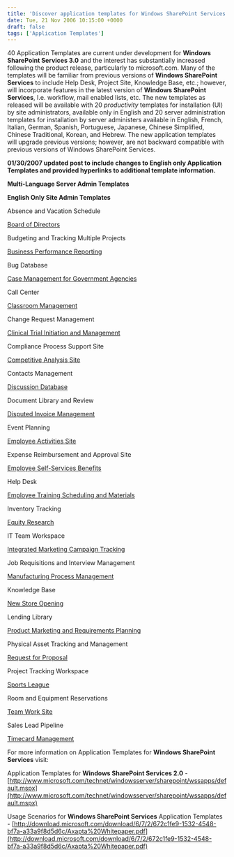 ```yaml
---
title: 'Discover application templates for Windows SharePoint Services 3.0'
date: Tue, 21 Nov 2006 10:15:00 +0000
draft: false
tags: ['Application Templates']
---
```


40 Application Templates are current under development for **Windows SharePoint Services 3.0** and the interest has substantially increased following the product release, particularly to microsoft.com. Many of the templates will be familiar from previous versions of **Windows SharePoint Services** to include Help Desk, Project Site, Knowledge Base, etc.; however, will incorporate features in the latest version of **Windows SharePoint Services**, I.e. workflow, mail enabled lists, etc. The new templates as released will be available with 20 _productivity_ templates for installation (UI) by site administrators, available only in English and 20 server administration templates for installation by server administers available in English, French, Italian, German, Spanish, Portuguese, Japanese, Chinese Simplified, Chinese Traditional, Korean, and Hebrew. The new application templates will upgrade previous versions; however, are not backward compatible with previous versions of Windows SharePoint Services.

**01/30/2007 updated post to include changes to English only Application Templates and provided hyperlinks to additional template information.**

**Multi-Language Server Admin Templates**

**English Only Site Admin Templates**

Absence and Vacation Schedule

[Board of Directors](http://www.microsoft.com/downloads/details.aspx?FamilyId=79080296-A3E9-462C-B66E-55339A79B2C9)

Budgeting and Tracking Multiple Projects

[Business Performance Reporting](http://www.microsoft.com/downloads/details.aspx?FamilyId=4423BFEC-8BF5-4DAB-B106-199B5D5A7DDD&displaylang=en)

Bug Database

[Case Management for Government Agencies](http://www.microsoft.com/downloads/details.aspx?FamilyId=5C75A23C-B4AC-47F3-9AE5-45296486F197&displaylang=en)

Call Center

[Classroom Management](http://www.microsoft.com/downloads/details.aspx?FamilyId=5C75A23C-B4AC-47F3-9AE5-45296486F197&displaylang=en)

Change Request Management

[Clinical Trial Initiation and Management](http://www.microsoft.com/downloads/details.aspx?FamilyId=EE330B40-AFA3-47BF-929C-5CC4A4A83BA8&displaylang=en)

Compliance Process Support Site

[Competitive Analysis Site](http://www.microsoft.com/downloads/details.aspx?FamilyId=88A5FBDC-DB4C-4825-85AA-F5BA2E186E61&displaylang=en)

Contacts Management

[Discussion Database](http://www.microsoft.com/downloads/details.aspx?FamilyId=B8485707-EBE0-4B9D-855F-D3D4046EBF40&displaylang=en)

Document Library and Review

[Disputed Invoice Management](http://www.microsoft.com/downloads/details.aspx?FamilyId=48564BAD-160D-4110-873A-E6723549B210&displaylang=en)

Event Planning

[Employee Activities Site](http://www.microsoft.com/downloads/details.aspx?FamilyId=1029807F-FD44-4704-936F-BD19A6455351&displaylang=en)

Expense Reimbursement and Approval Site

[Employee Self-Services Benefits](http://www.microsoft.com/downloads/details.aspx?FamilyId=03FB53CB-A083-4794-AF66-95191648C99B&displaylang=en)

Help Desk

[Employee Training Scheduling and Materials](http://www.microsoft.com/downloads/details.aspx?FamilyId=B5206277-550C-44DA-A2D5-D7E32E3B6B8F&displaylang=en)

Inventory Tracking

[Equity Research](http://www.microsoft.com/downloads/details.aspx?FamilyId=F9AD746C-B203-49F1-9C7A-AC799FD8EEC4&displaylang=en)

IT Team Workspace

[Integrated Marketing Campaign Tracking](http://www.microsoft.com/downloads/details.aspx?FamilyId=F4ACB07A-3CF2-40D8-BE35-FA160EF8B931&displaylang=en)

Job Requisitions and Interview Management

[Manufacturing Process Management](http://www.microsoft.com/downloads/details.aspx?FamilyId=2EF6F9E5-5DF2-42B4-9250-1CF8F091E11D&displaylang=en)

Knowledge Base

[New Store Opening](http://www.microsoft.com/downloads/details.aspx?FamilyId=A61506B4-6818-4453-A2D1-978AE4CF1567&displaylang=en)

Lending Library

[Product Marketing and Requirements Planning](http://www.microsoft.com/downloads/details.aspx?FamilyId=14C8AE74-4953-4E5B-9243-3687515A4437&displaylang=en)

Physical Asset Tracking and Management

[Request for Proposal](http://www.microsoft.com/downloads/details.aspx?FamilyId=E66111C2-7B6B-4329-BAA0-E3D3B7DB1F9C&displaylang=en)

Project Tracking Workspace

[Sports League](http://www.microsoft.com/downloads/details.aspx?FamilyId=F811D8C1-2C55-4960-8B59-25808DB5F793&displaylang=en)

Room and Equipment Reservations

[Team Work Site](http://www.microsoft.com/downloads/details.aspx?FamilyId=F6D316AE-E6AA-489A-8D0E-D9408D19C147&displaylang=en)

Sales Lead Pipeline

[Timecard Management](http://www.microsoft.com/downloads/details.aspx?FamilyId=823A28A4-3FA3-4B55-B8AB-96FF5155752F&displaylang=en)

For more information on Application Templates for **Windows SharePoint Services** visit:

Application Templates for **Windows SharePoint Services 2.0** - [http://www.microsoft.com/technet/windowsserver/sharepoint/wssapps/default.mspx](http://www.microsoft.com/technet/windowsserver/sharepoint/wssapps/default.mspx)

Usage Scenarios for **Windows SharePoint Services** Application Templates - [http://download.microsoft.com/download/6/7/2/672c1fe9-1532-4548-bf7a-a33a9f8d5d6c/Axapta%20Whitepaper.pdf](http://download.microsoft.com/download/6/7/2/672c1fe9-1532-4548-bf7a-a33a9f8d5d6c/Axapta%20Whitepaper.pdf)